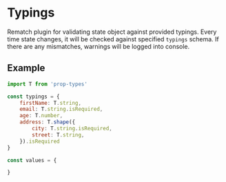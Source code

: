 # Typings

Rematch plugin for validating state object against provided typings. Every time state changes, it will be checked against specified `typings` schema. If there are any mismatches, warnings will be logged into console.


## Example

```js
import T from 'prop-types'

const typings = {
	firstName: T.string,
	email: T.string.isRequired,
	age: T.number,
	address: T.shape({
		city: T.string.isRequired,
		street: T.string,
	}).isRequired
}

const values = {

}
```
